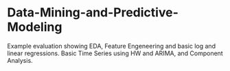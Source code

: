 # Data-Mining-and-Predictive-Modeling

Example evaluation showing EDA, Feature Engeneering and basic log and linear regressions. Basic Time Series using HW and ARIMA, and Component Analysis.
